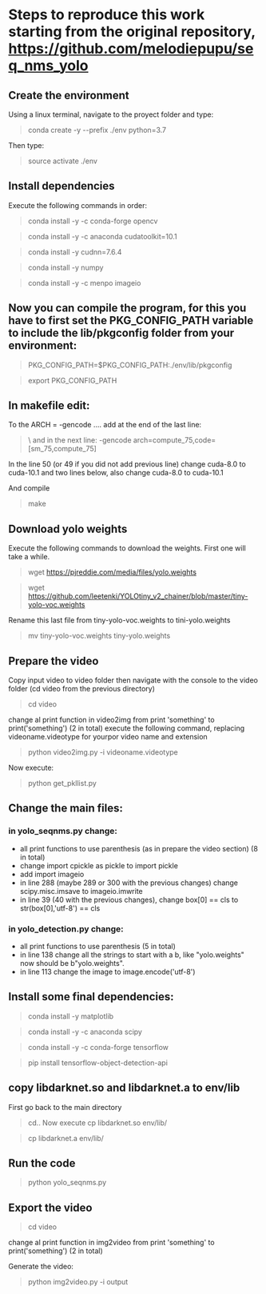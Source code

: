 # Steps to reproduce this work starting from the original repository, https://github.com/melodiepupu/seq_nms_yolo

## Create the environment 

Using a linux terminal, navigate to the proyect folder and type:

> conda create -y --prefix ./env python=3.7

Then type:
>source activate ./env

## Install dependencies

Execute the following commands in order:

> conda install -y -c conda-forge opencv

> conda install -y -c anaconda cudatoolkit=10.1

> conda install -y cudnn=7.6.4

> conda install -y numpy

> conda install -y -c menpo imageio 

## Now you can compile the program, for this you have to first set the PKG_CONFIG_PATH variable to include the lib/pkgconfig folder from your environment:

> PKG_CONFIG_PATH=$PKG_CONFIG_PATH:./env/lib/pkgconfig

> export PKG_CONFIG_PATH

## In makefile edit:
To the ARCH = -gencode .... add at the end of the last line:
> \ 
and in the next line:
> -gencode arch=compute_75,code=[sm_75,compute_75]

In the line 50 (or 49 if you did not add previous line) change cuda-8.0 to cuda-10.1
and two lines below, also change cuda-8.0 to cuda-10.1

And compile
> make

## Download yolo weights
Execute the following commands to download the weights. First one will take a while.

> wget https://pjreddie.com/media/files/yolo.weights

> wget https://github.com/leetenki/YOLOtiny_v2_chainer/blob/master/tiny-yolo-voc.weights

Rename this last file from tiny-yolo-voc.weights to tini-yolo.weights
> mv tiny-yolo-voc.weights tiny-yolo.weights


## Prepare the video

Copy input video to video folder
then navigate with the console to the video folder (cd video from the previous directory)
> cd video

change al print function in video2img from print 'something' to print('something') (2 in total)
execute the following command, replacing videoname.videotype for yourpor video name and extension

> python video2img.py -i videoname.videotype

Now execute:
> python get_pkllist.py

## Change the main files:

### in yolo_seqnms.py change:
* all print functions to use parenthesis (as in prepare the video section) (8 in total)
* change import cpickle as pickle to import pickle
* add import imageio
* in line 288 (maybe 289 or 300 with the previous changes) change scipy.misc.imsave to imageio.imwrite
* in line 39 (40 with the previous changes), change  box[0] == cls to str(box[0],'utf-8') == cls
### in yolo_detection.py change:
* all print functions to use parenthesis (5 in total)
* in line 138 change all the strings to start with a b, like "yolo.weights" now should be b"yolo.weights".
* in line 113 change the image to image.encode('utf-8')

## Install some final dependencies:
> conda install -y matplotlib

> conda install -y -c anaconda scipy

> conda install -y -c conda-forge tensorflow

> pip install tensorflow-object-detection-api

## copy libdarknet.so and libdarknet.a to env/lib
First go back to the main directory 
> cd..
Now execute
> cp libdarknet.so env/lib/

> cp libdarknet.a env/lib/

## Run the code

> python yolo_seqnms.py

## Export the video
> cd video

change al print function in img2video from print 'something' to print('something') (2 in total)

Generate the video:
> python img2video.py -i output

